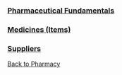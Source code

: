 
### [Pharmaceutical Fundamentals](https://github.com/hmislk/hmis/wiki/Pharmaceutical-Fundamentals)

### [Medicines (Items)](https://github.com/hmislk/hmis/wiki/Medicines-(Items))

### [Suppliers](https://github.com/hmislk/hmis/wiki/Suppliers)


[Back to Pharmacy](https://github.com/hmislk/hmis/wiki/Pharmacy)

